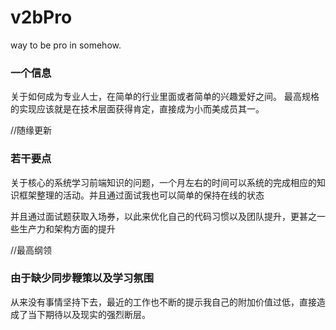 # v2bPro

way to be pro in somehow.


### 一个信息

关于如何成为专业人士，在简单的行业里面或者简单的兴趣爱好之间。
最高规格的实现应该就是在技术层面获得肯定，直接成为小而美成员其一。

//随缘更新

### 若干要点

关于核心的系统学习前端知识的问题，一个月左右的时间可以系统的完成相应的知识框架整理的活动。并且通过面试我也可以简单的保持在线的状态

并且通过面试题获取入场券，以此来优化自己的代码习惯以及团队提升，更甚之一些生产力和架构方面的提升

//最高纲领

### 由于缺少同步鞭策以及学习氛围

从来没有事情坚持下去，最近的工作也不断的提示我自己的附加价值过低，直接造成了当下期待以及现实的强烈断层。
